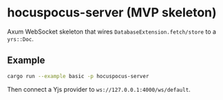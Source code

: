 # hocuspocus-server (MVP skeleton)

Axum WebSocket skeleton that wires `DatabaseExtension.fetch/store` to a `yrs::Doc`.

## Example

```bash
cargo run --example basic -p hocuspocus-server
```

Then connect a Yjs provider to `ws://127.0.0.1:4000/ws/default`.
